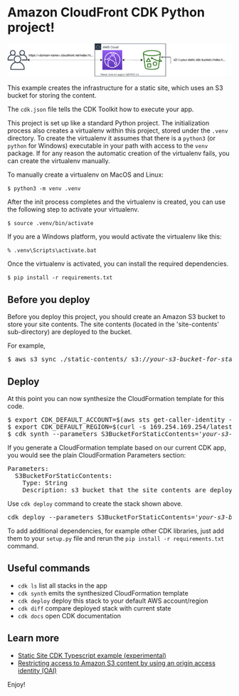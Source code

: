 
# Amazon CloudFront CDK Python project!

![cloudfront-s3-static-site](./cloudfront-s3-static-site-arch.svg)

This example creates the infrastructure for a static site, which uses an S3 bucket for storing the content.

The `cdk.json` file tells the CDK Toolkit how to execute your app.

This project is set up like a standard Python project.  The initialization
process also creates a virtualenv within this project, stored under the `.venv`
directory.  To create the virtualenv it assumes that there is a `python3`
(or `python` for Windows) executable in your path with access to the `venv`
package. If for any reason the automatic creation of the virtualenv fails,
you can create the virtualenv manually.

To manually create a virtualenv on MacOS and Linux:

```
$ python3 -m venv .venv
```

After the init process completes and the virtualenv is created, you can use the following
step to activate your virtualenv.

```
$ source .venv/bin/activate
```

If you are a Windows platform, you would activate the virtualenv like this:

```
% .venv\Scripts\activate.bat
```

Once the virtualenv is activated, you can install the required dependencies.

```
$ pip install -r requirements.txt
```

## Before you deploy
Before you deploy this project, you should create an Amazon S3 bucket to store your site contents.
The site contents (located in the 'site-contents' sub-directory) are deployed to the bucket.

For example,

<pre>
$ aws s3 sync ./static-contents/ s3://<i>your-s3-bucket-for-static-content</i>/
</pre>

## Deploy

At this point you can now synthesize the CloudFormation template for this code.

<pre>
$ export CDK_DEFAULT_ACCOUNT=$(aws sts get-caller-identity --query Account --output text)
$ export CDK_DEFAULT_REGION=$(curl -s 169.254.169.254/latest/dynamic/instance-identity/document | jq -r .region)
$ cdk synth --parameters S3BucketForStaticContents='<i>your-s3-bucket-for-static-contents</i>'
</pre>

If you generate a CloudFormation template based on our current CDK app, you would see the plain CloudFormation Parameters section:

<pre>
Parameters:
  S3BucketForStaticContents:
    Type: String
    Description: s3 bucket that the site contents are deployed to
</pre>

Use `cdk deploy` command to create the stack shown above.

<pre>
cdk deploy --parameters S3BucketForStaticContents='<i>your-s3-bucket-for-static-contents</i>'
</pre>

To add additional dependencies, for example other CDK libraries, just add
them to your `setup.py` file and rerun the `pip install -r requirements.txt`
command.

## Useful commands

 * `cdk ls`          list all stacks in the app
 * `cdk synth`       emits the synthesized CloudFormation template
 * `cdk deploy`      deploy this stack to your default AWS account/region
 * `cdk diff`        compare deployed stack with current state
 * `cdk docs`        open CDK documentation

## Learn more
 * [Static Site CDK Typescript example \(experimental\)](https://github.com/aws-samples/aws-cdk-examples/tree/master/typescript/static-site)
 * [Restricting access to Amazon S3 content by using an origin access identity \(OAI\)](https://docs.aws.amazon.com/AmazonCloudFront/latest/DeveloperGuide/private-content-restricting-access-to-s3.html)

Enjoy!
